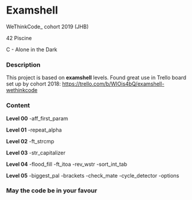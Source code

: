 # **Examshell**

WeThinkCode_ cohort 2019 (JHB)

42 Piscine

C - Alone in the Dark

### **Description**

This project is based on **examshell** levels.
Found great use in Trello board set up by cohort 2018:
https://trello.com/b/WIOis4bQ/examshell-wethinkcode

### **Content**

**Level 00**
-aff_first_param

**Level 01**
-repeat_alpha

**Level 02**
-ft_strcmp

**Level 03**
-str_capitalizer

**Level 04**
-flood_fill
-ft_itoa
-rev_wstr
-sort_int_tab

**Level 05**
-biggest_pal
-brackets
-check_mate
-cycle_detector
-options

### **May the code be in your favour**